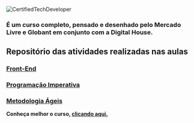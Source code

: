 ![CertifiedTechDeveloper](https://user-images.githubusercontent.com/35344735/131609188-c4c1805e-4928-4f7d-b76a-263290b02268.png)


### É um curso completo, pensado e desenhado pelo Mercado Livre e Globant em conjunto com a Digital House.


## Repositório das atividades realizadas nas aulas &nbsp; &nbsp;


### [Front-End](https://github.com/andersonsilva8609/ctd/tree/main/front-end)&nbsp;


### [Programação Imperativa](https://github.com/andersonsilva8609/ctd/tree/main/progra-imperativa)&nbsp;


### [Metodologia Ágeis](https://github.com/andersonsilva8609/ctd/tree/main/metodologia-ageis)&nbsp;&nbsp;&nbsp;

**Conheça melhor o curso, [clicando aqui.](https://www.digitalhouse.com/br/bolsas/certifiedtechdeveloper)**
